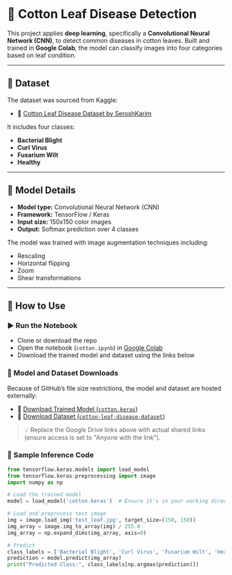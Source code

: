 # 🧬 Cotton Leaf Disease Detection

This project applies **deep learning**, specifically a **Convolutional Neural Network (CNN)**, to detect common diseases in cotton leaves. Built and trained in **Google Colab**, the model can classify images into four categories based on leaf condition.

---

## 📂 Dataset

The dataset was sourced from Kaggle:

- 🔸 [Cotton Leaf Disease Dataset by SeroshKarim](https://www.kaggle.com/datasets/seroshkarim/cotton-leaf-disease-dataset)

It includes four classes:
- **Bacterial Blight**
- **Curl Virus**
- **Fusarium Wilt**
- **Healthy**

---

## 🧠 Model Details

- **Model type:** Convolutional Neural Network (CNN)
- **Framework:** TensorFlow / Keras
- **Input size:** 150x150 color images
- **Output:** Softmax prediction over 4 classes

The model was trained with image augmentation techniques including:
- Rescaling
- Horizontal flipping
- Zoom
- Shear transformations

---

## 🚀 How to Use

### ▶️ Run the Notebook

- Clone or download the repo
- Open the notebook (`cotton.ipynb`) in [Google Colab](https://colab.research.google.com)
- Download the trained model and dataset using the links below

### 🔗 Model and Dataset Downloads

Because of GitHub’s file size restrictions, the model and dataset are hosted externally:

- 🔸 [Download Trained Model (`cotton.keras`)]([https://drive.google.com/file/d/YOUR-MODEL-ID/view?usp=sharing](https://drive.google.com/file/d/15ReHdRr2hkYR7YRILPXr8oWB0ZRGJZmU/view?usp=drive_link))
- 🔸 [Download Dataset (`cotton-leaf-disease-dataset`)]([https://drive.google.com/file/d/YOUR-DATASET-ID/view?usp=sharing](https://drive.google.com/drive/folders/1EAkQClIh005AqnCQt6weAAQSRjIlX7w8?usp=drive_link))

> 💡 Replace the Google Drive links above with actual shared links (ensure access is set to "Anyone with the link").

### 🧪 Sample Inference Code

```python
from tensorflow.keras.models import load_model
from tensorflow.keras.preprocessing import image
import numpy as np

# Load the trained model
model = load_model('cotton.keras')  # Ensure it's in your working directory

# Load and preprocess test image
img = image.load_img('test_leaf.jpg', target_size=(150, 150))
img_array = image.img_to_array(img) / 255.0
img_array = np.expand_dims(img_array, axis=0)

# Predict
class_labels = ['Bacterial Blight', 'Curl Virus', 'Fusarium Wilt', 'Healthy']
prediction = model.predict(img_array)
print("Predicted Class:", class_labels[np.argmax(prediction)])

